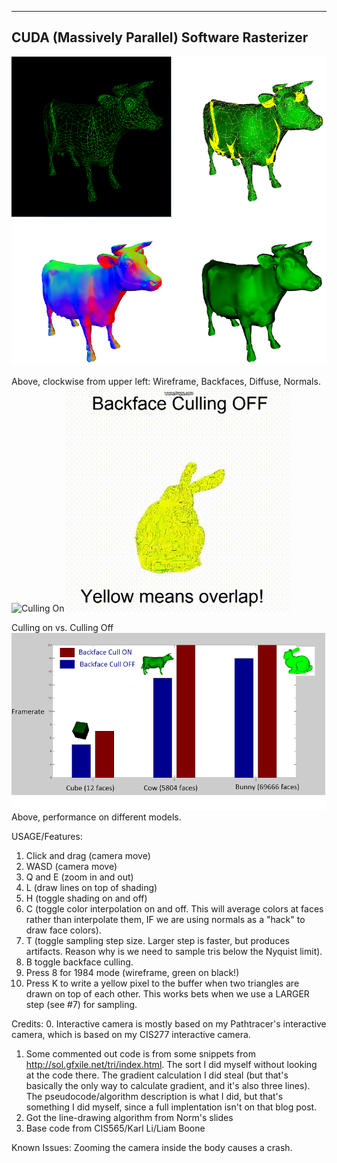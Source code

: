 -------------------------------------------
CUDA (Massively Parallel) Software Rasterizer
-------------------------------------------

![Wireframe, Backfaces, Normals, Diffuse](screenshots/four_cows_small.png)

Above, clockwise from upper left: Wireframe, Backfaces, Diffuse, Normals.
![Culling On](http://i.imgur.com/MfPH4gT.gif)
![Culling Off](screenshots/culling_off.gif)

Culling on vs. Culling Off
![Performance Experiment](screenshots/perf_comparison_small.png)
Above, performance on different models. 

USAGE/Features:

1. Click and drag (camera move)
2. WASD (camera move)
3. Q and E (zoom in and out)
4. L (draw lines on top of shading)
5. H (toggle shading on and off)
6. C (toggle color interpolation on and off. This will average colors
at faces rather than interpolate them, IF we are using normals as a "hack"
to draw face colors).
7. T (toggle sampling step size. Larger step is faster, but produces artifacts.
Reason why is we need to sample tris below the Nyquist limit).
8. B toggle backface culling. 
9. Press 8 for 1984 mode (wireframe, green on black!)
10. Press K to write a yellow pixel to the buffer when two triangles are drawn
on top of each other. This works bets when we use a LARGER step (see #7) for
sampling.

Credits: 
0. Interactive camera is mostly based on my Pathtracer's interactive camera,
which is based on my CIS277 interactive camera.
1. Some commented out code is from some snippets from http://sol.gfxile.net/tri/index.html. The sort I did myself without looking at the code there. The gradient calculation I did steal (but that's basically the only way to calculate gradient, and it's also three lines). The pseudocode/algorithm description is what I did, but that's something I did myself, since a full implentation isn't on that blog post.
2. Got the line-drawing algorithm from Norm's slides
3. Base code from CIS565/Karl Li/Liam Boone

Known Issues:
Zooming the camera inside the body causes a crash.
